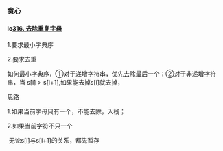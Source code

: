 ### 贪心

#### lc[316. 去除重复字母 ](https://leetcode.cn/problems/remove-duplicate-letters/)

1.要求最小字典序

2.要求去重

如何最小字典序，①对于递增字符串，优先去除最后一个；②对于非递增字符串，当 s[i] > s[i+1],如果能去掉s[i]就去掉，



思路

1.如果当前字母只有一个，不能去除，入栈；

2.如果当前字符不只一个

​		无论s[i]与s[i+1]的关系，都先暂存

​		 